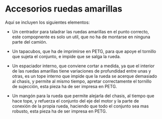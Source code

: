 # Accesorios ruedas amarillas

Aquí se incluyen los siguientes elementos:

- Un centrador para taladrar las ruedas amarillas en el punto correcto, este compopnente es solo un util, que no ha de montarse en ninguna parte del camión.

- Un tapacubos, que ha de imprimirse en PETG, para que apoye el tornillo que sujeta el conjunto, e impide que se salga la rueda.

- Un espaciador interno, que conviene cortar a medida, ya que el interior de las ruedas amarillas tiene variaciones de profundidad entre unas y otras, es un tope interno que impide que la rueda se acerque demasiado al chasis, y permite al mismo tiempo,
  apretar correctamente el tornillo de sujección, esta pieza ha de ser impresa en PETG.

- Un mangón para la rueda que permite alejarla del chasis, al tiempo que hace tope, y refuerza el conjunto del eje del motor y la parte de conexión de la propia rueda, haciendo que todo el conjunto sea mas robusto, esta pieza ha de ser impresa en PETG.
